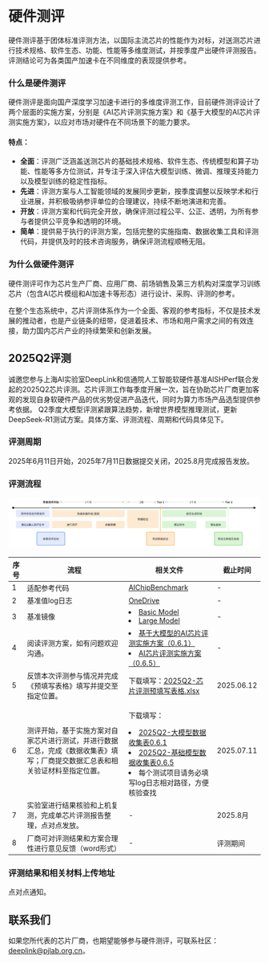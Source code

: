 # 硬件测评

<!-- AI底层技术通常分为芯片、计算、框架三个层次，在目前的国际主流AI生态中，英伟达GPU是人工智能计算芯片的领导者，其V100和A100型号的GPU是当今最主流的人工智能计算加速芯片，并基于CUDA生态筑起AI算力的“护城河”。经过多年的政府支持和自主创新，国产软硬件也取得了一定突破，在国内逐渐形成了涵盖计算芯片、开源平台、基础应用、行业应用及产品等环节较完善的人工智能产业链，但是我们仍需正视、重视与英伟达等国际一流企业的技术差距。 -->
<!-- 上海人工智能实验室牵头的 -->
硬件测评基于团体标准评测方法，以国际主流芯片的性能作为对标，对送测芯片进行技术规格、软件生态、功能、性能等多维度测试，并按季度产出硬件评测报告。评测结论可为各类国产加速卡在不同维度的表现提供参考。

### **什么是硬件测评**
<!-- 硬件测评是面向国产深度学习加速卡进行的多维度评测工作。硬件测评提供一套标准的行业测试方法，提供技术规格、软件生态、功能测试、性能测试等多视角，并周期性产出标准测评结果。硬件测评结果可用作各类国产加速卡在不同维度表现的参考。 -->
<!-- 其以《英伟达A100训练测基准测试报告》中相关数据为基准值，着重体现国产训练芯片相比A100基准的差异性(包含优/劣势)。 -->

<!-- 目前硬件测评设计了两个层面的实施方案，分别是[AI芯片评测实施方案](https://deeplink.readthedocs.io/zh-cn/latest/doc/Chip_test/basicmodel.html)和[基于大模型的AI芯片评测实施方案](https://deeplink.readthedocs.io/zh-cn/latest/doc/Chip_test/largecmodel.html)，以应对市场对硬件在不同场景下的能力要求。 -->

硬件测评是面向国产深度学习加速卡进行的多维度评测工作，目前硬件测评设计了两个层面的实施方案，分别是《AI芯片评测实施方案》和《基于大模型的AI芯片评测实施方案》，以应对市场对硬件在不同场景下的能力要求。

#### 特点：
* **全面**：评测广泛涵盖送测芯片的基础技术规格、软件生态、传统模型和算子功能、性能等多方位测试，并专注于深入评估大模型训练、微调、推理支持能力以及模型训练的稳定性指标。
* **先进**：评测方案与人工智能领域的发展同步更新，按季度调整以反映学术和行业进展，并积极吸纳参评单位的合理建议，持续不断地演进和完善。
* **开放**：评测方案和代码完全开放，确保评测过程公平、公正、透明，为所有参与者提供公平竞争和透明的环境。
* **简单**：提供易于执行的评测方案，包括完整的实施指南、数据收集工具和评测代码，并提供及时的技术咨询服务，确保评测流程顺畅无阻。


### **为什么做硬件测评**
硬件测评可作为芯片生产厂商、应用厂商、前场销售及第三方机构对深度学习训练芯片（包含AI芯片模组和AI加速卡等形态）进行设计、采购、评测的参考。

<!-- ### 当前进度和规划

厂商合作进度：目前我们已经和寒武纪、海光、昇腾、燧原、天数、壁仞等硬件厂商达成测评合作。 -->

<!-- 硬件测评工作进度和规划：

![时间线](../../_static/image/Chip_test/CT_milestone.png)
 -->
在整个生态系统中，芯片评测体系作为一个全面、客观的参考指标，不仅是技术发展的推动者，也是产业链条的纽带，促进着技术、市场和用户需求之间的有效连接，助力国内芯片产业的持续繁荣和创新发展。

## **2025Q2评测**

诚邀您参与上海AI实验室DeepLink和信通院人工智能软硬件基准AISHPerf联合发起的2025Q2芯片评测。芯片评测工作每季度开展一次，旨在协助芯片厂商更加客观的发现自身软硬件产品的优劣势促进产品迭代，同时为算力市场产品选型提供参考依据。 Q2季度大模型评测紧跟算法趋势，新增世界模型推理测试，更新DeepSeek-R1测试方案。具体方案、评测流程、周期和代码具体见下。

### **评测周期**
2025年6月11日开始，2025年7月11日数据提交关闭，2025.8月完成报告发放。

### **评测流程**

<div align="center">
  <img src="../../_static/image/Chip_test/pipeline.png" />
</div>

| 序号 |  流程  |  相关文件  | 截止时间 |
| ---- |  ------  |  ------  |  ----  |
| 1 |  适配参考代码  |  [AIChipBenchmark](https://github.com/DeepLink-org/AIChipBenchmark) |  -  |
| 2 |  基准值log日志  |  [OneDrive](https://pjlab-my.sharepoint.cn/:f:/g/personal/zoutong_pjlab_org_cn/EpBZfyviosVCleMXEUEa7kgBlkp4aioFtU4YkeSIB1MvYw?e=kFKhu1)  |  -  |
| 3 |  基准镜像  |  <li>[Basic Model](https://hub.docker.com/repository/docker/deeplinkaibenchmark/basicmodel/general) </li><li>[Large Model](https://hub.docker.com/repository/docker/deeplinkaibenchmark/llmodel/general)</li>  |  -  |
| 4 |  阅读评测方案，如有问题欢迎沟通。  |  <li>[基于大模型的AI芯片评测实施方案（0.6.1）](https://aicarrier.feishu.cn/wiki/DSSjwoQn3iMZ1ekZmJAc5K6Bnbe) </li><li>[AI芯片评测实施方案（0.6.5）](https://aicarrier.feishu.cn/wiki/RwHGw3MtcisEquk5SbLc6kWMnXS)</li>  |  -  |
| 5 |  反馈本次评测参与情况并完成《预填写表格》填写并提交至指定位置。  |  下载填写：[2025Q2-芯片评测预填写表格.xlsx](https://pjlab-my.sharepoint.cn/:x:/g/personal/hubingying_pjlab_org_cn/ERgKuPTRoOlFnJaNbasF7HAB0I6akoaJl0CMgQwsKcKXGA?e=hrCdLL)  |  2025.06.12  |
| 6 |  测评开始，基于实施方案对自家芯片进行测试，并进行数据汇总，完成《数据收集表》填写；厂商提交数据汇总表和相关验证材料至指定位置。  | <p>下载填写：</p><li>[2025Q2-大模型数据收集表0.6.1](https://aicarrier.feishu.cn/wiki/AFIpwRbMMiT5VUkhUOPcD9tvnXd) </li><li>[2025Q2-基础模型数据收集表0.6.5](https://aicarrier.feishu.cn/wiki/HKOqwJmEPiO5bAkYsc7cSpOZnNg)</li><li>每个测试项目请务必填写log日志相对路径，方便核验查找</li>  |  2025.07.11  |
| 7 |  实验室进行结果核验和上机复测，完成单芯片评测报告整理，点对点发放。  | -  |  2025.8月  |
| 8 |  厂商可对评测结果和方案合理性进行意见反馈（word形式）  | - |  评测期间  |




### **评测结果和相关材料上传地址**

点对点通知。


<!-- 
1. 季度测评开始前，联系硬件测评工作人员(或邮件联系\"deeplink_benchmark@pjlab.org.cn\")，确认参与本季度测评
2. 季度测评开始，参与测评的芯片请阅读“[测评标准&实施方案](https://aicarrier.feishu.cn/wiki/WOMuwRlF6ilBf5kug8DcbpZwnqb?from=from_copylink)”，基于实施方案对自家芯片进行测试； 
3. 厂商提交数据和验证材料，实验室会进行结果核验； 
4. 实验室完成单芯片评测报告整理（可参考：[报告模版](https://aicarrier.feishu.cn/wiki/R970wOBEhihaoakWkuMco9ognu7)），点对点发放。  -->
<!-- 
### 相关链接
* **测评方案**：[测评标准&实施方案](https://aicarrier.feishu.cn/wiki/WOMuwRlF6ilBf5kug8DcbpZwnqb?from=from_copylink)
* **测评仓库**：[AIChipBenchmark](https://github.com/DeepLink-org/AIChipBenchmark) -->

## 联系我们

如果您所代表的芯片厂商，也期望能够参与硬件测评，可联系社区：deeplink@pjlab.org.cn。

